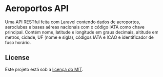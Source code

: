# Aeroportos API

Uma API RESTful feita com Laravel contendo dados de aeroportos, aeroclubes e bases aéreas nacionais com o código IATA como chave principal. Contém nome, latitude e longitude em graus decimais, altitude em metros, cidade, UF (nome e sigla), códigos IATA e ICAO e identificador de fuso horário.

## License

Este projeto está sob a [licença do MIT](https://opensource.org/licenses/MIT).

